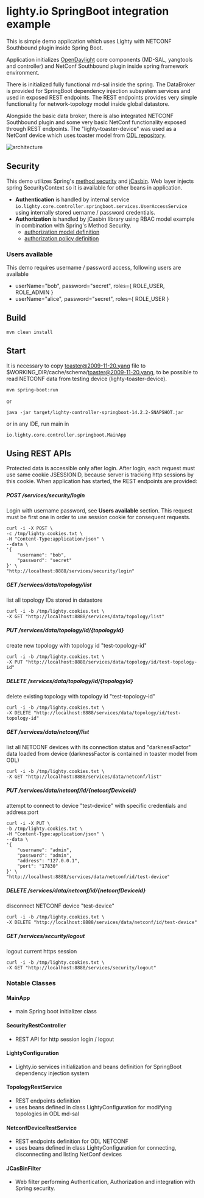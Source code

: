 # lighty.io SpringBoot integration example

This is simple demo application which uses Lighty with NETCONF Southbound plugin inside Spring Boot.

Application initializes [OpenDaylight](https://www.opendaylight.org/) core components (MD-SAL, yangtools and controller) and NetConf Southbound plugin
inside spring framework environment.

There is initialized fully functional md-sal inside the spring. The DataBroker is provided for SpringBoot dependency
injection subsystem services and used in exposed REST endpoints. The REST endpoints provides very simple functionality
for network-topology model inside global datastore.

Alongside the basic data broker, there is also integrated NETCONF Southbound plugin and some very basic NetConf
functionality exposed through REST endpoints. The "lighty-toaster-device" was used as a NetConf device which uses
toaster model from [ODL repository](https://github.com/YangModels/yang/blob/19fea483099dbf2864b3c3186a789d12d919f4db/experimental/odp/toaster.yang). 

![architecture](docs/architecture.svg)

## Security
This demo utilizes Spring's [method security](https://docs.spring.io/spring-security/site/docs/5.2.0.BUILD-SNAPSHOT/reference/htmlsingle/#jc-method) 
and [jCasbin](https://github.com/casbin/jcasbin). Web layer injects spring SecurityContext so it is available for other beans in application.  

* __Authentication__ is handled by internal service ``io.lighty.core.controller.springboot.services.UserAccessService`` 
    using internally stored uername / password credentials.
* __Authorization__ is handled by jCasbin library using RBAC model example in combination with Spring's Method Security.
  - [authorization model definition](src/main/resources/data/security/authz_model.conf)
  - [authorization policy definition](src/main/resources/data/security/authz_policy.conf)

### Users available
This demo requires username / password access, following users are available
* userName="bob", password="secret", roles={ ROLE_USER, ROLE_ADMIN } 
* userName="alice", password="secret", roles={ ROLE_USER } 

## Build
```
mvn clean install
```


## Start
It is necessary to copy toaster@2009-11-20.yang file to $WORKING_DIR/cache/schema/toaster@2009-11-20.yang, to be 
possible to read NETCONF data from testing device (lighty-toaster-device).
```
mvn spring-boot:run
```

or

```
java -jar target/lighty-controller-springboot-14.2.2-SNAPSHOT.jar
```

or in any IDE, run main in 

```
io.lighty.core.controller.springboot.MainApp
```


## Using REST APIs
Protected data is accessible only after login. 
After login, each request must use same cookie JSESSIONID, 
because server is tracking http sessions by this cookie.
When application has started, the REST endpoints are provided:

##### POST /services/security/login
Login with username password, see __Users available__ section.
This request must be first one in order to use session cookie 
for consequent requests.
```
curl -i -X POST \
-c /tmp/lighty.cookies.txt \
-H "Content-Type:application/json" \
--data \
'{
    "username": "bob",
    "password": "secret"
}' \
"http://localhost:8888/services/security/login"
```
##### GET /services/data/topology/list
list all topology IDs stored in datastore
```
curl -i -b /tmp/lighty.cookies.txt \
-X GET "http://localhost:8888/services/data/topology/list"
```
##### PUT /services/data/topology/id/{topologyId}
create new topology with topology id "test-topology-id"
```
curl -i -b /tmp/lighty.cookies.txt \
-X PUT "http://localhost:8888/services/data/topology/id/test-topology-id"
```
##### DELETE /services/data/topology/id/{topologyId}
delete existing topology with topology id "test-topology-id"
```
curl -i -b /tmp/lighty.cookies.txt \
-X DELETE "http://localhost:8888/services/data/topology/id/test-topology-id"
```
##### GET /services/data/netconf/list
list all NETCONF devices with its connection status and "darknessFactor" data loaded from device
(darknessFactor is contained in toaster model from ODL)
```
curl -i -b /tmp/lighty.cookies.txt \
-X GET "http://localhost:8888/services/data/netconf/list"
```
##### PUT /services/data/netconf/id/{netconfDeviceId}
attempt to connect to device "test-device" with specific credentials and address:port
```
curl -i -X PUT \
-b /tmp/lighty.cookies.txt \
-H "Content-Type:application/json" \
--data \
'{
    "username": "admin",
    "password": "admin",
    "address": "127.0.0.1",
    "port": "17830"
}' \
"http://localhost:8888/services/data/netconf/id/test-device"
```
##### DELETE /services/data/netconf/id/{netconfDeviceId}
disconnect NETCONF device "test-device"
```
curl -i -b /tmp/lighty.cookies.txt \
-X DELETE "http://localhost:8888/services/data/netconf/id/test-device"
```
##### GET /services/security/logout
logout current https session
```
curl -i -b /tmp/lighty.cookies.txt \
-X GET "http://localhost:8888/services/security/logout"
```

### Notable Classes

#### MainApp
- main Spring boot initializer class

#### SecurityRestController
- REST API for http session login / logout

#### LightyConfiguration
- Lighty.io services initialization and beans definition for SpringBoot dependency injection system

#### TopologyRestService
- REST endpoints definition
- uses beans defined in class LightyConfiguration for modifying topologies in ODL md-sal

#### NetconfDeviceRestService
- REST endpoints definition for ODL NETCONF
- uses beans defined in class LightyConfiguration for connecting, disconnecting and listing NetConf devices

#### JCasBinFilter
- Web filter performing Authentication, Authorization and integration with Spring security.
